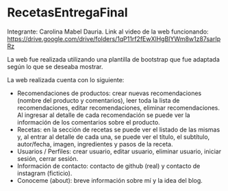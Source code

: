 # RecetasEntregaFinal
Integrante: Carolina Mabel Dauria.
Link al video de la web funcionando: https://drive.google.com/drive/folders/1qP11rf2fEwXlHgBIYWm8w1z87sarIpRz

La web fue realizada utilizando una plantilla de bootstrap que fue adaptada según lo que se deseaba mostrar.

La web realizada cuenta con lo siguiente:
- Recomendaciones de productos: crear nuevas recomendaciones (nombre del producto y comentarios), leer toda la lista de recomendaciones, editar recomendaciones, eliminar recomendaciones. Al ingresar al detalle de cada recomendación se puede ver la información de los comentarios sobre el producto.
- Recetas: en la sección de recetas se puede ver el listado de las mismas y, al entrar al detalle de cada una, se puede ver el título, el subtítulo, autor/fecha, imagen, ingredientes y pasos de la receta.
- Usuarios / Perfiles: crear usuario, editar usuario, eliminar usuario, iniciar sesión, cerrar sesión.
- Información de contacto: contacto de github (real) y contacto de instagram (ficticio).
- Conoceme (about): breve información sobre mí y la idea del blog.
